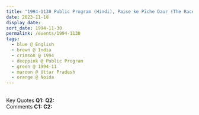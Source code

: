 ```yaml
---
title: "1994-1130 Public Program (Hindi), Paise ke Pīche Dauṛ (The Race after Money), Noida, Uttar Pradesh, India"
date: 2023-11-18
display_date: 
sort_date: 1994-11-30
permalink: /events/1994-1130
tags:
  - blue @ English
  - brown @ India
  - crimson @ 1994
  - deeppink @ Public Program
  - green @ 1994-11
  - maroon @ Uttar Pradesh
  - orange @ Noida
---
```


<br>

<wave-list>
  <list-title color="DarkSeaGreen" width="55">Key Quotes</list-title>
  <list-item color="BlanchedAlmond" width="280"><b>Q1:</b> <i></i></list-item>
  <list-item color="Lavender" width="280"><b>Q2:</b> <i></i></list-item>
</wave-list>

<br>

<wave-list>
  <list-title color="DarkSeaGreen" width="55">Comments</list-title>
  <list-item color="BlanchedAlmond" width="280"><b>C1:</b> <i></i></list-item>
  <list-item color="Lavender" width="280"><b>C2:</b> <i></i></list-item>
</wave-list>